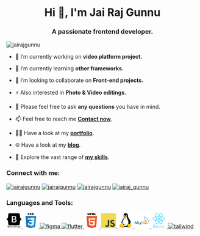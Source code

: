 <h1 align="center">Hi 👋, I'm Jai Raj Gunnu</h1>
<h3 align="center"><i></i>A passionate frontend developer.</h3></i></h3>

<p align="left"> <img src="https://komarev.com/ghpvc/?username=jairajgunnu&label=Profile%20views&color=0e75b6&style=flat" alt="jairajgunnu" /> </p>

- 🔭 I’m currently working on **video platform project.**

- 🌱 I’m currently learning **other frameworks.**

- 👯 I’m looking to collaborate on **Front-end projects.**

- ⚡ Also interested in **Photo & Video editings.**

-  💬 Please feel free to ask **any questions** you have in mind.

- 📫 Feel free to reach me **[Contact now](mailto:jairajgsklm@gmail.com)**.

- 👨‍💻 Have a look at my **[portfolio](https://jairaj-portfolio.blogspot.com/)**.

- 🌐 Have a look at my **[blog](http://epgsk.blogspot.com/)**.

- 📄 Explore the vast range of **[my skills](https://drive.google.com/file/d/1hlROXlRS30L36T4FyfAWc38uoWM4ioFj/view?usp=sharing)**.


<h3 align="left">Connect with me:</h3>
<p align="left">
<a href="https://twitter.com/jairajgunnu" target="blank"><img align="center" src="https://raw.githubusercontent.com/rahuldkjain/github-profile-readme-generator/master/src/images/icons/Social/twitter.svg" alt="jairajgunnu" height="30" width="40" /></a>
<a href="https://linkedin.com/in/jairajgunnu" target="blank"><img align="center" src="https://raw.githubusercontent.com/rahuldkjain/github-profile-readme-generator/master/src/images/icons/Social/linked-in-alt.svg" alt="jairajgunnu" height="30" width="40" /></a>
<a href="https://fb.com/jairajgunnu" target="blank"><img align="center" src="https://raw.githubusercontent.com/rahuldkjain/github-profile-readme-generator/master/src/images/icons/Social/facebook.svg" alt="jairajgunnu" height="30" width="40" /></a>
<a href="https://instagram.com/jairaj_gunnu" target="blank"><img align="center" src="https://raw.githubusercontent.com/rahuldkjain/github-profile-readme-generator/master/src/images/icons/Social/instagram.svg" alt="jairaj_gunnu" height="30" width="40" /></a>
</p>

<h3 align="left">Languages and Tools:</h3>
<p align="left"> <a href="https://getbootstrap.com" target="_blank" rel="noreferrer"> <img src="https://raw.githubusercontent.com/devicons/devicon/master/icons/bootstrap/bootstrap-plain-wordmark.svg" alt="bootstrap" width="40" height="40"/> </a> <a href="https://www.w3schools.com/css/" target="_blank" rel="noreferrer"> <img src="https://raw.githubusercontent.com/devicons/devicon/master/icons/css3/css3-original-wordmark.svg" alt="css3" width="40" height="40"/> </a> <a href="https://www.figma.com/" target="_blank" rel="noreferrer"> <img src="https://www.vectorlogo.zone/logos/figma/figma-icon.svg" alt="figma" width="40" height="40"/> </a> <a href="https://flutter.dev" target="_blank" rel="noreferrer"> <img src="https://www.vectorlogo.zone/logos/flutterio/flutterio-icon.svg" alt="flutter" width="40" height="40"/> </a> <a href="https://www.w3.org/html/" target="_blank" rel="noreferrer"> <img src="https://raw.githubusercontent.com/devicons/devicon/master/icons/html5/html5-original-wordmark.svg" alt="html5" width="40" height="40"/> </a> <a href="https://developer.mozilla.org/en-US/docs/Web/JavaScript" target="_blank" rel="noreferrer"> <img src="https://raw.githubusercontent.com/devicons/devicon/master/icons/javascript/javascript-original.svg" alt="javascript" width="40" height="40"/> </a> <a href="https://www.linux.org/" target="_blank" rel="noreferrer"> <img src="https://raw.githubusercontent.com/devicons/devicon/master/icons/linux/linux-original.svg" alt="linux" width="40" height="40"/> </a> <a href="https://www.mysql.com/" target="_blank" rel="noreferrer"> <img src="https://raw.githubusercontent.com/devicons/devicon/master/icons/mysql/mysql-original-wordmark.svg" alt="mysql" width="40" height="40"/> </a> <a href="https://reactjs.org/" target="_blank" rel="noreferrer"> <img src="https://raw.githubusercontent.com/devicons/devicon/master/icons/react/react-original-wordmark.svg" alt="react" width="40" height="40"/> </a> <a href="https://tailwindcss.com/" target="_blank" rel="noreferrer"> <img src="https://www.vectorlogo.zone/logos/tailwindcss/tailwindcss-icon.svg" alt="tailwind" width="40" height="40"/> </a> </p>

